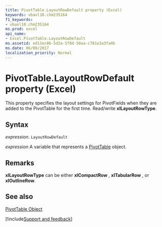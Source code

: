 ```yaml
---
title: PivotTable.LayoutRowDefault property (Excel)
keywords: vbaxl10.chm235164
f1_keywords:
- vbaxl10.chm235164
ms.prod: excel
api_name:
- Excel.PivotTable.LayoutRowDefault
ms.assetid: ed11ec86-5d2a-5f8d-50aa-c781e3a3fa4b
ms.date: 06/08/2017
localization_priority: Normal
---
```



# PivotTable.LayoutRowDefault property (Excel)

This property specifies the layout settings for PivotFields when they are added to the PivotTable for the first time. Read/write  **xlLayoutRowType**.


## Syntax

_expression_. `LayoutRowDefault`

_expression_ A variable that represents a [PivotTable](Excel.PivotTable.md) object.


## Remarks

 **xlLayoutRowType** can be either **xlCompactRow** , **xlTabularRow** , or **xlOutlineRow**.


## See also


[PivotTable Object](Excel.PivotTable.md)

[!include[Support and feedback](~/includes/feedback-boilerplate.md)]